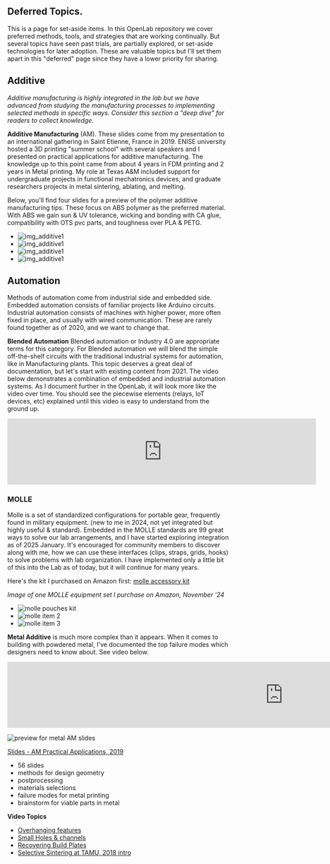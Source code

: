 ## Deferred Topics. 

This is a page for set-aside items. In this OpenLab repository we cover preferred methods, tools, and strategies that are working continually.  But several topics have seen past trials, are partially explored, or set-aside technologies for later adoption.  These are valuable topics but I'll set them apart in this "deferred" page since they have a lower priority for sharing.

## Additive
_Additive manufacturing is highly integrated in the lab but we have advanced from studying the manufacturing processes to implementing selected methods in specific ways. Consider this section a "deep dive" for readers to collect knowledge._

**Additive Manufacturing** (AM). These slides come from my presentation to an international gathering in Saint Etienne, France in 2019.  ENISE university hosted a 3D printing "summer school" with several speakers and I presented on practical applications for additive manufacturing.
The knowledge up to this point came from about 4 years in FDM printing and 2 years in Metal printing.  My role at Texas A&M included support for undergraduate projects in functional mechatronics devices, and graduate researchers projects in metal sintering, ablating, and melting.

Below, you'll find four slides for a preview of the polymer additive manufacturing tips.  These focus on ABS polymer as the preferred material.  With ABS we gain sun & UV tolerance, wicking and bonding with CA glue, compatibility with OTS pvc parts, and toughness over PLA & PETG.

* ![img_additive1](img/img_additiveSlides1.jpg)
* ![img_additive1](img/img_additiveSlides2.jpg)
* ![img_additive1](img/img_additiveSlides3.jpg)
* ![img_additive1](img/img_additiveSlides4.jpg)

## Automation
Methods of automation come from industrial side and embedded side.  Embedded automation consists of familiar projects like Arduino circuits.  Industrial automation consists of machines with higher power, more often fixed in place, and usually with wired communication.  These are rarely found together as of 2020, and we want to change that. 

**Blended Automation**
Blended automation or Industry 4.0 are appropriate terms for this category.  For Blended automation we will blend the simple off-the-shelf circuits with the traditional industrial systems for automation, like in Manufacturing plants. This topic deserves a great deal of documentation, but let's start with existing content from 2021.  The video below demonstrates a combination of embedded and industrial automation systems.  As I document further in the OpenLab, it will look more like the video over time.  You should see the piecewise elements (relays, IoT devices, etc) explained until this video is easy to understand from the ground up.

<iframe width="700" src="https://www.youtube.com/embed/30GM4m-Lyec" title="Program a PLC with Conveyor, Arduino and Industrial Robot" frameborder="0" allow="accelerometer; autoplay; clipboard-write; encrypted-media; gyroscope; picture-in-picture; web-share" referrerpolicy="strict-origin-when-cross-origin" allowfullscreen></iframe>


### MOLLE
Molle is a set of standardized configurations for portable gear, frequently found in military equipment. (new to me in 2024, not yet integrated but highly useful & standard). Embedded in the MOLLE standards are 99 great ways to solve our lab arrangements, and I have started exploring integration as of 2025 January. It's encouraged for community members to discover along with me, how we can use these interfaces (clips, straps, grids, hooks) to solve problems with lab organization.  I have implemented only a little bit of this into the Lab as of today, but it will continue for many years.

Here's the kit I purchased on Amazon first: [molle accessory kit](https://amzn.to/4iDgNov)

_Image of one MOLLE equipment set I purchase on Amazon, November '24_
- ![molle pouches kit](img/img_molle1.jpg)
- ![molle item 2](img/img_molle2.jpg)
- ![molle item 3](img/img_molle3.jpg)


**Metal Additive** is much more complex than it appears.  When it comes to building with powdered metal, I've documented the top failure modes which designers need to know about.  See video below.
<iframe width="1250" src="https://www.youtube.com/embed/bq_6DYyZPBQ" title="Failure Causes in Metal Additive Manufacturing" frameborder="0" allow="accelerometer; autoplay; clipboard-write; encrypted-media; gyroscope; picture-in-picture; web-share" referrerpolicy="strict-origin-when-cross-origin" allowfullscreen></iframe>

![preview for metal AM slides](img/img_previewSlides1.jpg)

[Slides - AM Practical Applications, 2019](https://github.com/davidmalawey/openLab/blob/c622927094335e10a5a4ff06f1d90047ed1be2ec/docs/2019_AdditiveManufacturingSlides.pdf)
* 56 slides
* methods for design geometry
* postprocessing
* materials selections
* failure modes for metal printing
* brainstorm for viable parts in metal

**Video Topics**
* [Overhanging features](https://youtu.be/ASQhkQ3SuuQ)
* [Small Holes & channels](https://youtu.be/Ve3OObkF8Hw)
* [Recovering Build Plates](https://youtu.be/kYEdeZyIMgU)
* [Selective Sintering at TAMU, 2018 intro](https://youtu.be/eJIVCVCjwCI)
